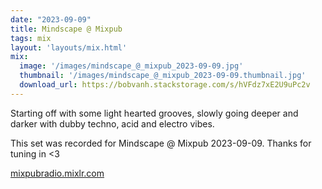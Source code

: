 ```yaml
---
date: "2023-09-09"
title: Mindscape @ Mixpub
tags: mix
layout: 'layouts/mix.html'
mix:
  image: '/images/mindscape_@_mixpub_2023-09-09.jpg'
  thumbnail: '/images/mindscape_@_mixpub_2023-09-09.thumbnail.jpg'
  download_url: https://bobvanh.stackstorage.com/s/hVFdz7xE2U9uPc2v
---
```


Starting off with some light hearted grooves, slowly going deeper and darker with dubby techno, acid and electro vibes.

This set was recorded for Mindscape @ Mixpub 2023-09-09. Thanks for tuning in <3

[mixpubradio.mixlr.com](https://mixpubradio.mixlr.com/)
